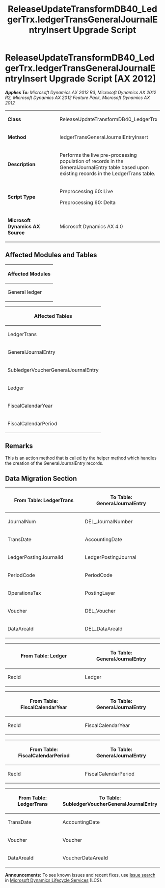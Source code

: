 ﻿---
title: ReleaseUpdateTransformDB40_LedgerTrx.ledgerTransGeneralJournalEntryInsert Upgrade Script
TOCTitle: ReleaseUpdateTransformDB40_LedgerTrx.ledgerTransGeneralJournalEntryInsert Upgrade Script
ms:assetid: 659af022-f878-a27b-9f0a-aca685b29e2e
ms:mtpsurl: https://msdn.microsoft.com/en-us/library/JJ719202(v=AX.60)
ms:contentKeyID: 49708741
ms.date: 05/18/2015
mtps_version: v=AX.60
---

# ReleaseUpdateTransformDB40\_LedgerTrx.ledgerTransGeneralJournalEntryInsert Upgrade Script [AX 2012]


_**Applies To:** Microsoft Dynamics AX 2012 R3, Microsoft Dynamics AX 2012 R2, Microsoft Dynamics AX 2012 Feature Pack, Microsoft Dynamics AX 2012_

<table>
<colgroup>
<col style="width: 50%" />
<col style="width: 50%" />
</colgroup>
<tbody>
<tr class="odd">
<td><p><strong>Class</strong></p></td>
<td><p>ReleaseUpdateTransformDB40_LedgerTrx</p></td>
</tr>
<tr class="even">
<td><p><strong>Method</strong></p></td>
<td><p>ledgerTransGeneralJournalEntryInsert</p></td>
</tr>
<tr class="odd">
<td><p><strong>Description</strong></p></td>
<td><p>Performs the live pre-processing population of records in the GeneralJournalEntry table based upon existing records in the LedgerTrans table.</p></td>
</tr>
<tr class="even">
<td><p><strong>Script Type</strong></p></td>
<td><p>Preprocessing 60: Live</p>
<p>Preprocessing 60: Delta</p></td>
</tr>
<tr class="odd">
<td><p><strong>Microsoft Dynamics AX Source</strong></p></td>
<td><p>Microsoft Dynamics AX 4.0</p></td>
</tr>
</tbody>
</table>


## Affected Modules and Tables

<table>
<colgroup>
<col style="width: 100%" />
</colgroup>
<thead>
<tr class="header">
<th><p>Affected Modules</p></th>
</tr>
</thead>
<tbody>
<tr class="odd">
<td><p>General ledger</p></td>
</tr>
</tbody>
</table>


<table>
<colgroup>
<col style="width: 100%" />
</colgroup>
<thead>
<tr class="header">
<th><p>Affected Tables</p></th>
</tr>
</thead>
<tbody>
<tr class="odd">
<td><p>LedgerTrans</p></td>
</tr>
<tr class="even">
<td><p>GeneralJournalEntry</p></td>
</tr>
<tr class="odd">
<td><p>SubledgerVoucherGeneralJournalEntry</p></td>
</tr>
<tr class="even">
<td><p>Ledger</p></td>
</tr>
<tr class="odd">
<td><p>FiscalCalendarYear</p></td>
</tr>
<tr class="even">
<td><p>FiscalCalendarPeriod</p></td>
</tr>
</tbody>
</table>


## Remarks

This is an action method that is called by the helper method which handles the creation of the GeneralJournalEntry records.

## Data Migration Section

<table>
<colgroup>
<col style="width: 50%" />
<col style="width: 50%" />
</colgroup>
<thead>
<tr class="header">
<th><p>From Table: LedgerTrans</p></th>
<th><p>To Table: GeneralJournalEntry</p></th>
</tr>
</thead>
<tbody>
<tr class="odd">
<td><p>JournalNum</p></td>
<td><p>DEL_JournalNumber</p></td>
</tr>
<tr class="even">
<td><p>TransDate</p></td>
<td><p>AccountingDate</p></td>
</tr>
<tr class="odd">
<td><p>LedgerPostingJournalId</p></td>
<td><p>LedgerPostingJournal</p></td>
</tr>
<tr class="even">
<td><p>PeriodCode</p></td>
<td><p>PeriodCode</p></td>
</tr>
<tr class="odd">
<td><p>OperationsTax</p></td>
<td><p>PostingLayer</p></td>
</tr>
<tr class="even">
<td><p>Voucher</p></td>
<td><p>DEL_Voucher</p></td>
</tr>
<tr class="odd">
<td><p>DataAreaId</p></td>
<td><p>DEL_DataAreaId</p></td>
</tr>
</tbody>
</table>


<table>
<colgroup>
<col style="width: 50%" />
<col style="width: 50%" />
</colgroup>
<thead>
<tr class="header">
<th><p>From Table: Ledger</p></th>
<th><p>To Table: GeneralJournalEntry</p></th>
</tr>
</thead>
<tbody>
<tr class="odd">
<td><p>RecId</p></td>
<td><p>Ledger</p></td>
</tr>
</tbody>
</table>


<table>
<colgroup>
<col style="width: 50%" />
<col style="width: 50%" />
</colgroup>
<thead>
<tr class="header">
<th><p>From Table: FiscalCalendarYear</p></th>
<th><p>To Table: GeneralJournalEntry</p></th>
</tr>
</thead>
<tbody>
<tr class="odd">
<td><p>RecId</p></td>
<td><p>FiscalCalendarYear</p></td>
</tr>
</tbody>
</table>


<table>
<colgroup>
<col style="width: 50%" />
<col style="width: 50%" />
</colgroup>
<thead>
<tr class="header">
<th><p>From Table: FiscalCalendarPeriod</p></th>
<th><p>To Table: GeneralJournalEntry</p></th>
</tr>
</thead>
<tbody>
<tr class="odd">
<td><p>RecId</p></td>
<td><p>FiscalCalendarPeriod</p></td>
</tr>
</tbody>
</table>


<table>
<colgroup>
<col style="width: 50%" />
<col style="width: 50%" />
</colgroup>
<thead>
<tr class="header">
<th><p>From Table: LedgerTrans</p></th>
<th><p>To Table: SubledgerVoucherGeneralJournalEntry</p></th>
</tr>
</thead>
<tbody>
<tr class="odd">
<td><p>TransDate</p></td>
<td><p>AccountingDate</p></td>
</tr>
<tr class="even">
<td><p>Voucher</p></td>
<td><p>Voucher</p></td>
</tr>
<tr class="odd">
<td><p>DataAreaId</p></td>
<td><p>VoucherDataAreaId</p></td>
</tr>
</tbody>
</table>

  
**Announcements:** To see known issues and recent fixes, use [Issue search](http://go.microsoft.com/fwlink/?linkid=389258) in [Microsoft Dynamics Lifecycle Services](http://go.microsoft.com/fwlink/?linkid=306505) (LCS).

